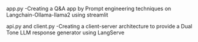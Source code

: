 app.py
-Creating a Q&A app by Prompt engineering techniques on Langchain-Ollama-llama2 using streamlit

api.py and client.py
-Creating a client-server architecture to provide a Dual Tone LLM response generator using LangServe
